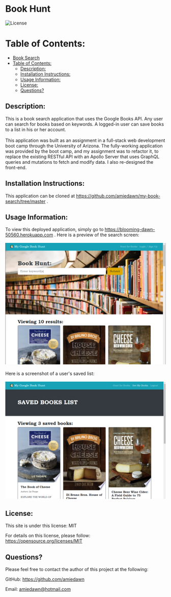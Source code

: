 # Book Hunt

![License](https://img.shields.io/badge/License-MIT-green.svg)

# Table of Contents:
  
- [Book Search](#book-search)
- [Table of Contents:](#table-of-contents)
  - [Description:](#description)
  - [Installation Instructions:](#installation-instructions)
  - [Usage Information:](#usage-information)
  - [License:](#license)
  - [Questions?](#questions)

## Description: 

This is a book search application that uses the Google Books API. Any user can search for books based on keywords. A logged-in user can save books to a list in his or her account.<br><br>This application was built as an assignment in a full-stack web development boot camp through the University of Arizona. The fully-working application was provided by the boot camp, and my assignment was to refactor it, to replace the existing RESTful API with an Apollo Server that uses GraphQL queries and mutations to fetch and modify data. I also re-designed the front-end.

## Installation Instructions:

This application can be cloned at https://github.com/amiedawn/my-book-search/tree/master .

## Usage Information:

To view this deployed application, simply go to https://blooming-dawn-50560.herokuapp.com
 . Here is a preview of the search screen:<br><br>![Screenshot](./client/public/search-query.png) <br><br>Here is a screenshot of a user's saved list:<br><br>![Screenshot](./client/public/saved-books.png) 

## License:

This site is under this license: MIT

For details on this license, please follow: https://opensource.org/licenses/MIT

## Questions?

Please feel free to contact the author of this project at the following:

GitHub: <https://github.com/amiedawn>

Email:  <amiedawn@hotmail.com>
